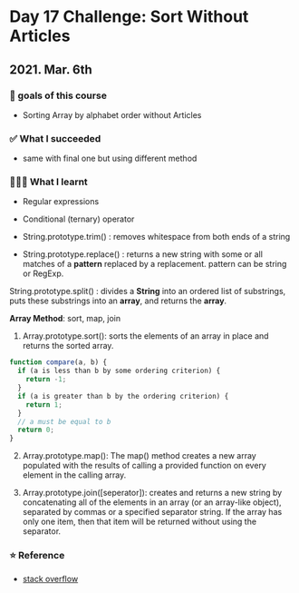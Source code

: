 # Day 17 Challenge: Sort Without Articles

## 2021. Mar. 6th

### 💙 goals of this course

- Sorting Array by alphabet order without Articles

### ✅ What I succeeded

- same with final one but using different method

### 👩🏻‍💻 What I learnt

- Regular expressions

- Conditional (ternary) operator

- String.prototype.trim() : removes whitespace from both ends of a string

- String.prototype.replace() : returns a new string with some or all matches of a **pattern** replaced by a replacement. pattern can be string or RegExp.

String.prototype.split() : divides a **String** into an ordered list of substrings, puts these substrings into an **array**, and returns the **array**.

**Array Method**: sort, map, join

1. Array.prototype.sort(): sorts the elements of an array in place and returns the sorted array.

```javascript
function compare(a, b) {
  if (a is less than b by some ordering criterion) {
    return -1;
  }
  if (a is greater than b by the ordering criterion) {
    return 1;
  }
  // a must be equal to b
  return 0;
}
```

2. Array.prototype.map(): The map() method creates a new array populated with the results of calling a provided function on every element in the calling array.

3. Array.prototype.join([seperator]): creates and returns a new string by concatenating all of the elements in an array (or an array-like object), separated by commas or a specified separator string. If the array has only one item, then that item will be returned without using the separator.

### ⭐️ Reference

- [stack overflow](https://stackoverflow.com/questions/34347008/how-can-i-sort-a-javascript-array-while-ignoring-articles-a-an-the)
